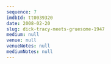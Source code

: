 ```yaml
---
sequence: 7
imdbId: tt0039320
date: 2008-02-20
slug: dick-tracy-meets-gruesome-1947
medium: null
venue: null
venueNotes: null
mediumNotes: null
---
```


